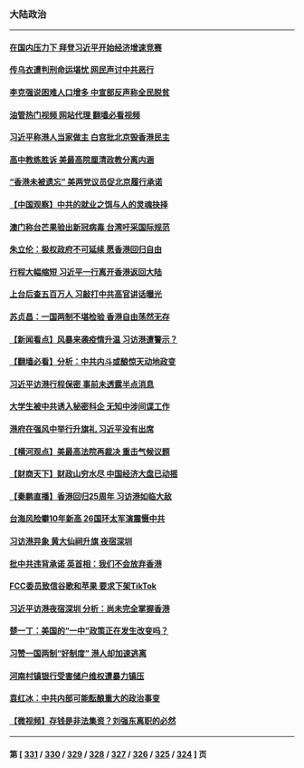 ### 大陆政治
---
#### [在国内压力下 拜登习近平开始经济增速竞赛](../../pages/ncid277/n13771658.md?07020445) 
#### [传乌衣遭判刑命运堪忧 网民声讨中共恶行](../../pages/ncid277/n13771661.md?07020445) 
#### [李克强说困难人口增多 中宣部反声称全民脱贫](../../pages/ncid277/n13771627.md?07020445) 
#### [油管热门视频 网站代理 翻墙必看视频](http://209.222.30.114:81/youtube.html?07020445)
#### [习近平称港人当家做主 白宫批北京毁香港民主](../../pages/ncid277/n13771587.md?07020445) 
#### [高中教练胜诉 美最高院厘清政教分离内涵](../../pages/ncid277/n13770990.md?07020445) 
#### [“香港未被遗忘” 美两党议员促北京履行承诺](../../pages/ncid277/n13771578.md?07020445) 
#### [【中国观察】中共的就业之饵与人的灵魂抉择](../../pages/ncid277/n13771353.md?07020445) 
#### [澳门称台芒果验出新冠病毒 台湾吁采国际规范](../../pages/ncid277/n13771189.md?07020445) 
#### [朱立伦：极权政府不可延续 愿香港回归自由](../../pages/ncid277/n13771309.md?07020445) 
#### [行程大幅缩短 习近平一行离开香港返回大陆](../../pages/ncid277/n13771299.md?07020445) 
#### [上台后查五百万人 习敲打中共高官讲话曝光](../../pages/ncid277/n13771196.md?07020445) 
#### [苏贞昌：一国两制不堪检验 香港自由荡然无存](../../pages/ncid277/n13771207.md?07020445) 
#### [【新闻看点】风暴来袭疫情升温 习访港遭警示？](../../pages/ncid277/n13770878.md?07020445) 
#### [【翻墙必看】分析：中共内斗或酿惊天动地政变](../../pages/ncid277/n13771062.md?07020445) 
#### [习近平访港行程保密 事前未透露半点消息](../../pages/ncid277/n13771087.md?07020445) 
#### [大学生被中共诱入秘密科企 无知中涉间谍工作](../../pages/ncid277/n13771025.md?07020445) 
#### [港府在强风中举行升旗礼 习近平没有出席](../../pages/ncid277/n13771046.md?07020445) 
#### [【横河观点】美最高法院再裁决 重击气候议题](../../pages/ncid277/n13771017.md?07020445) 
#### [【财商天下】财政山穷水尽 中国经济大盘已动摇](../../pages/ncid277/n13770956.md?07020445) 
#### [【秦鹏直播】香港回归25周年 习访港如临大敌](../../pages/ncid277/n13770998.md?07020445) 
#### [台海风险攀10年新高 26国环太军演震慑中共](../../pages/ncid277/n13770929.md?07020445) 
#### [习访港异象 黄大仙祠升旗 夜宿深圳](../../pages/ncid277/n13770965.md?07020445) 
#### [批中共违背承诺 英首相：我们不会放弃香港](../../pages/ncid277/n13770927.md?07020445) 
#### [FCC委员致信谷歌和苹果 要求下架TikTok](../../pages/ncid277/n13770963.md?07020445) 
#### [习近平访港夜宿深圳 分析：尚未完全掌握香港](../../pages/ncid277/n13770933.md?07020445) 
#### [楚一丁：美国的“一中”政策正在发生改变吗？](../../pages/ncid277/n13770935.md?07020445) 
#### [习赞一国两制“好制度” 港人却加速逃离](../../pages/ncid277/n13770900.md?07020445) 
#### [河南村镇银行受害储户维权遭暴力镇压](../../pages/ncid277/n13770841.md?07020445) 
#### [袁红冰：中共内部可能酝酿重大的政治事变](../../pages/ncid277/n13770821.md?07020445) 
#### [【微视频】存钱是非法集资？刘强东离职的必然](../../pages/ncid277/n13770822.md?07020445) 

---
#### 第 [ [331](./331.md?07020445) / [330](./330.md?07020445) / [329](./329.md?07020445) / [328](./328.md?07020445) / [327](./327.md?07020445) / [326](./326.md?07020445) / [325](./325.md?07020445) / [324](./324.md?07020445) ] 页
